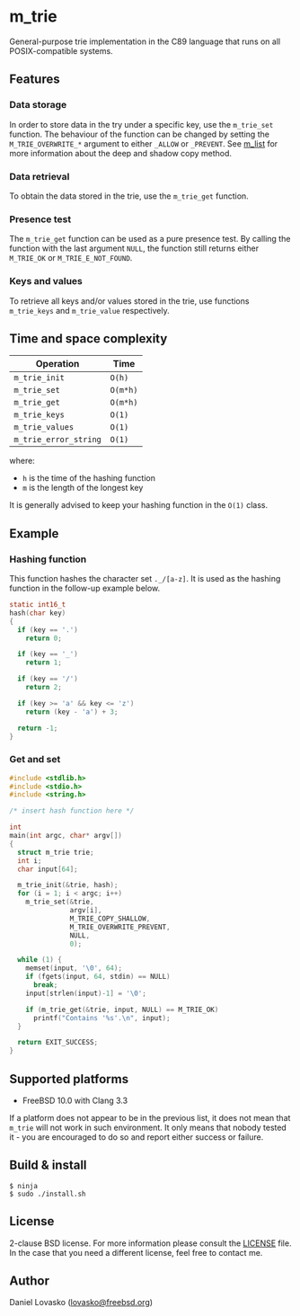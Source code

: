 # m_trie
General-purpose trie implementation in the C89 language that runs on all
POSIX-compatible systems.

## Features
### Data storage
In order to store data in the try under a specific key, use the `m_trie_set`
function. The behaviour of the function can be changed by setting the
`M_TRIE_OVERWRITE_*` argument to either `_ALLOW` or `_PREVENT`. See
[m_list](github.com/lovasko/m_list) for more information about the deep and
shadow copy method.

### Data retrieval
To obtain the data stored in the trie, use the `m_trie_get` function.

### Presence test
The `m_trie_get` function can be used as a pure presence test. By calling the
function with the last argument `NULL`, the function still returns either
`M_TRIE_OK` or `M_TRIE_E_NOT_FOUND`.

### Keys and values
To retrieve all keys and/or values stored in the trie, use functions
`m_trie_keys` and `m_trie_value` respectively.

## Time and space complexity

| Operation            | Time     |
|----------------------|----------|
|`m_trie_init`         | `O(h)`   |
|`m_trie_set`          | `O(m*h)` |
|`m_trie_get`          | `O(m*h)` |
|`m_trie_keys`         | `O(1)`   |
|`m_trie_values`       | `O(1)`   |
|`m_trie_error_string` | `O(1)`   |

where:
* `h` is the time of the hashing function
* `m` is the length of the longest key

It is generally advised to keep your hashing function in the `O(1)` class.

## Example
### Hashing function
This function hashes the character set `._/[a-z]`. It is used as the
hashing function in the follow-up example below.
```C
static int16_t
hash(char key)
{
  if (key == '.')
    return 0;

  if (key == '_')
    return 1;

  if (key == '/')
    return 2;

  if (key >= 'a' && key <= 'z')
    return (key - 'a') + 3;

  return -1;
}
```

### Get and set
```C
#include <stdlib.h>
#include <stdio.h>
#include <string.h>

/* insert hash function here */

int
main(int argc, char* argv[])
{
  struct m_trie trie;
  int i;
  char input[64];

  m_trie_init(&trie, hash);
  for (i = 1; i < argc; i++)
    m_trie_set(&trie,
               argv[i],
               M_TRIE_COPY_SHALLOW,
               M_TRIE_OVERWRITE_PREVENT,
               NULL,
               0);

  while (1) {
    memset(input, '\0', 64);
    if (fgets(input, 64, stdin) == NULL)
      break;
    input[strlen(input)-1] = '\0';

    if (m_trie_get(&trie, input, NULL) == M_TRIE_OK)
      printf("Contains '%s'.\n", input);
  }

  return EXIT_SUCCESS;
}
```

## Supported platforms
 * FreeBSD 10.0 with Clang 3.3

If a platform does not appear to be in the previous list, it does not mean that
`m_trie` will not work in such environment. It only means that nobody tested
it - you are encouraged to do so and report either success or failure.

## Build & install
```
$ ninja
$ sudo ./install.sh
```

## License
2-clause BSD license. For more information please consult the
[LICENSE](LICENSE.md) file. In the case that you need a different license, feel
free to contact me.

## Author
Daniel Lovasko (lovasko@freebsd.org)


